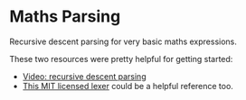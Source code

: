 # Maths Parsing

Recursive descent parsing for very basic maths expressions.

These two resources were pretty helpful for getting started:
- [Video: recursive descent parsing](https://www.youtube.com/watch?v=SToUyjAsaFk)
- [This MIT licensed lexer](https://gist.github.com/arrieta/1a309138689e09375b90b3b1aa768e20) could be a helpful reference too.
